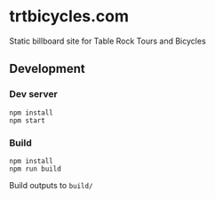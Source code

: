 # trtbicycles.com

Static billboard site for Table Rock Tours and Bicycles

## Development

### Dev server
```
npm install
npm start
``` 

### Build
```
npm install
npm run build
```

Build outputs to `build/`